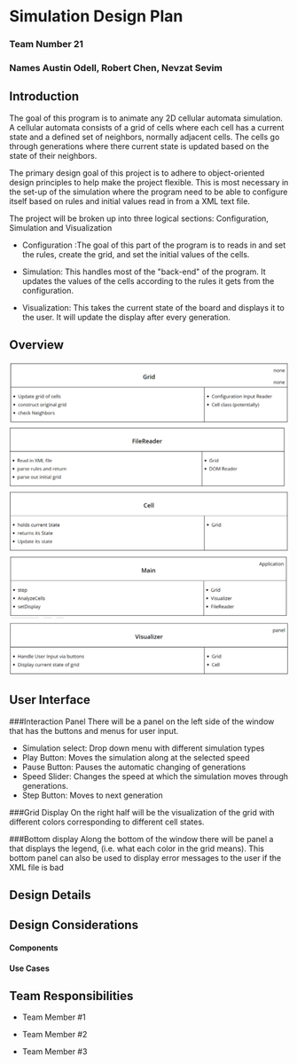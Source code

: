 # Simulation Design Plan
### Team Number 21
### Names Austin Odell, Robert Chen, Nevzat Sevim

## Introduction
The goal of this program is to animate any 2D cellular automata simulation. A cellular automata consists of a grid of cells
where each cell has a current state and a defined set of neighbors, normally adjacent cells. The cells go through generations
where there current state is updated based on the state of their neighbors. 

The primary design goal of this project is to adhere to object-oriented design principles to help make the project flexible.
This is most necessary in the set-up of the simulation where the program need to be able to configure itself based on
rules and initial values read in from a XML text file. 

The project will be broken up into three logical sections: Configuration, Simulation and Visualization

- Configuration
:The goal of this part of the program is to reads in and set the rules, create the grid, and set the initial values of the cells. 

- Simulation:
This handles most of the "back-end" of the program. It updates the values of the cells according to the rules it gets from the configuration.

- Visualization: This takes the current state of the board and displays it to the user. It will update the display after
 every generation. 
## Overview
![Grid CRC](resources/Grid.PNG)
![FileReader CRC](resources/FileReader.PNG)
![Cell CRC](resources/Cell.PNG)
![](resources/Main.PNG)
![](resources/Visualizer.PNG)


## User Interface
###Interaction Panel
There will be a panel on the left side of the window that has the buttons and menus for user input. 

- Simulation select: Drop down menu with different simulation types
- Play Button: Moves the simulation along at the selected speed
- Pause Button: Pauses the automatic changing of generations
- Speed Slider: Changes the speed at which the simulation moves through generations. 
- Step Button: Moves to next generation

###Grid Display
On the right half will be the visualization of the grid with different colors corresponding to different cell states.



###Bottom display
Along the bottom of the window there will be panel a that displays the legend, (i.e. what each color in the grid means). 
This bottom panel can also be used to display error messages to the user if the XML file is bad

## Design Details


## Design Considerations

#### Components

#### Use Cases


## Team Responsibilities

 * Team Member #1

 * Team Member #2

 * Team Member #3

